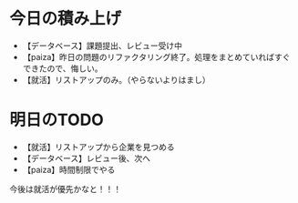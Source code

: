 # 今日の積み上げ
- 【データベース】課題提出、レビュー受け中
- 【paiza】昨日の問題のリファクタリング終了。処理をまとめていればすぐできたので、悔しい。
- 【就活】リストアップのみ。（やらないよりはまし）
# 明日のTODO
- 【就活】リストアップから企業を見つめる
- 【データベース】レビュー後、次へ
- 【paiza】時間制限でやる

今後は就活が優先かなと！！！
